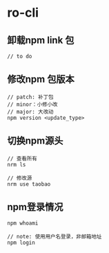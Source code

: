 # ro-cli

## 卸载npm link 包
```shell
// to do
```

## 修改npm 包版本
```shell
// patch: 补丁包
// minor：小修小改
// major: 大改动
npm version <update_type>
```

## 切换npm源头
```shell
// 查看所有
nrm ls

// 修改源
nrm use taobao
```

## npm登录情况
```shell
npm whoami

// note: 使用用户名登录，非邮箱地址
npm login
```
